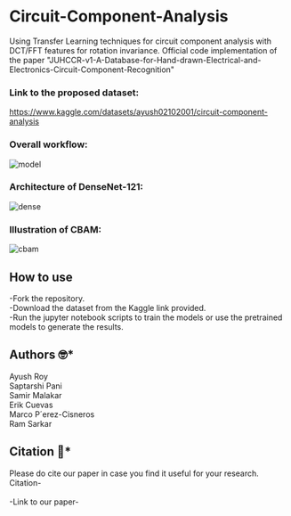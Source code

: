 # Circuit-Component-Analysis

Using Transfer Learning techniques for circuit component analysis with DCT/FFT features for rotation invariance. Official code implementation of the paper "JUHCCR-v1-A-Database-for-Hand-drawn-Electrical-and-Electronics-Circuit-Component-Recognition"

### Link to the proposed dataset:
https://www.kaggle.com/datasets/ayush02102001/circuit-component-analysis

### Overall workflow:
![model](https://user-images.githubusercontent.com/94052139/233798784-679c04d0-884d-4506-9a78-d389742a40f3.png)

### Architecture of DenseNet-121:
![dense](https://user-images.githubusercontent.com/94052139/233798528-cffc9204-799f-44c3-b39a-272605d58160.png)
### Illustration of CBAM:
![cbam](https://user-images.githubusercontent.com/94052139/233798759-0d18aa78-b5ab-4f9c-bac5-f733080748ae.png)

## How to use
-Fork the repository.<br/>
-Download the dataset from the Kaggle link provided.<br/>
-Run the jupyter notebook scripts to train the models or use the pretrained models to generate the results.<br/>

## Authors :nerd_face:*
Ayush Roy<br/>
Saptarshi Pani<br/>
Samir Malakar<br/>
Erik Cuevas<br/>
Marco P´erez-Cisneros<br/>
Ram Sarkar<br/>

## Citation :thinking:*
Please do cite our paper in case you find it useful for your research.<br/>
Citation-<br/>
<br/>
-Link to our paper-<br/>
